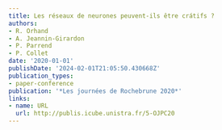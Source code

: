 ```yaml
---
title: Les réseaux de neurones peuvent-ils être crátifs ?
authors:
- R. Orhand
- A. Jeannin-Girardon
- P. Parrend
- P. Collet
date: '2020-01-01'
publishDate: '2024-02-01T21:05:50.430668Z'
publication_types:
- paper-conference
publication: '*Les journées de Rochebrune 2020*'
links:
- name: URL
  url: http://publis.icube.unistra.fr/5-OJPC20
---
```

